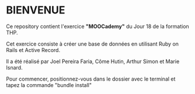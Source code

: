 # BIENVENUE

Ce repository contient l'exercice <strong>"MOOCademy"</strong> du Jour 18 de la formation THP. 

Cet exercice consiste à créer une base de données en utilisant Ruby on Rails et Active Record.

Il a été réalisé par Joel Pereira Faria, Côme Hutin, Arthur Simon et Marie Isnard. 

Pour commencer, positionnez-vous dans le dossier avec le terminal et tapez la commande "bundle install"

